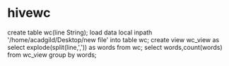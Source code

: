 # hivewc
create table wc(line String);
load data local inpath '/home/acadgild/Desktop/new file' into table wc;
create view wc_view as select explode(split(line,',')) as words from wc;
select words,count(words) from wc_view group by words;
